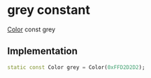 


# grey constant







[Color](https://api.flutter.dev/flutter/dart-ui/Color-class.html) const grey
  







## Implementation

```dart
static const Color grey = Color(0xFFD2D2D2);
```







